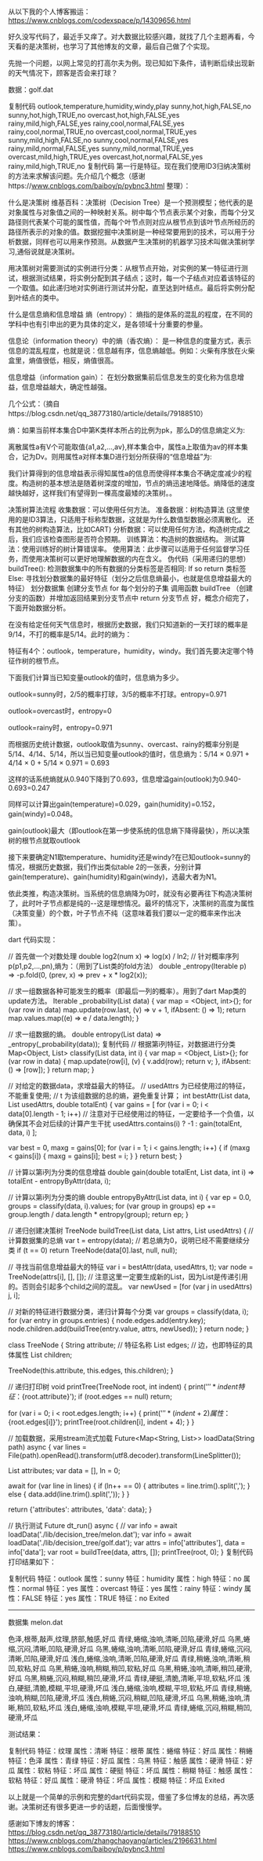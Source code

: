 从以下我的个人博客搬运：
https://www.cnblogs.com/codexspace/p/14309656.html


好久没写代码了，最近手又痒了。对大数据比较感兴趣，就找了几个主题再看，今天看的是决策树，也学习了其他博友的文章，最后自己做了个实现。

先抛一个问题，以网上常见的打高尔夫为例。现已知如下条件，请判断后续出现新的天气情况下，顾客是否会来打球？

数据：golf.dat

复制代码
outlook,temperature,humidity,windy,play
sunny,hot,high,FALSE,no
sunny,hot,high,TRUE,no
overcast,hot,high,FALSE,yes
rainy,mild,high,FALSE,yes
rainy,cool,normal,FALSE,yes
rainy,cool,normal,TRUE,no
overcast,cool,normal,TRUE,yes
sunny,mild,high,FALSE,no
sunny,cool,normal,FALSE,yes
rainy,mild,normal,FALSE,yes
sunny,mild,normal,TRUE,yes
overcast,mild,high,TRUE,yes
overcast,hot,normal,FALSE,yes
rainy,mild,high,TRUE,no
复制代码
第一行是特征。现在我们使用ID3归纳决策树的方法来求解该问题。先介绍几个概念（感谢https://www.cnblogs.com/baiboy/p/pybnc3.html 整理）：

什么是决策树
维基百科：决策树（Decision Tree）是一个预测模型；他代表的是对象属性与对象值之间的一种映射关系。树中每个节点表示某个对象，而每个分叉路径则代表某个可能的属性值，而每个叶节点则对应从根节点到该叶节点所经历的路径所表示的对象的值。数据挖掘中决策树是一种经常要用到的技术，可以用于分析数据，同样也可以用来作预测。从数据产生决策树的机器学习技术叫做决策树学习,通俗说就是决策树。

用决策树对需要测试的实例进行分类：从根节点开始，对实例的某一特征进行测试，根据测试结果，将实例分配到其子结点；这时，每一个子结点对应着该特征的一个取值。如此递归地对实例进行测试并分配，直至达到叶结点。最后将实例分配到叶结点的类中。

什么是信息熵和信息增益
熵（entropy）： 熵指的是体系的混乱的程度，在不同的学科中也有引申出的更为具体的定义，是各领域十分重要的参量。

信息论（information theory）中的熵（香农熵）： 是一种信息的度量方式，表示信息的混乱程度，也就是说：信息越有序，信息熵越低。例如：火柴有序放在火柴盒里，熵值很低，相反，熵值很高。

信息增益（information gain）： 在划分数据集前后信息发生的变化称为信息增益，信息增益越大，确定性越强。

几个公式：（摘自https://blog.csdn.net/qq_38773180/article/details/79188510）

熵：如果当前样本集合D中第K类样本所占的比例为pk，那么D的信息熵定义为:

离散属性a有V个可能取值{a1,a2,...,av},样本集合中，属性a上取值为av的样本集合，记为Dv。则用属性a对样本集D进行划分所获得的“信息增益”为:

我们计算得到的信息增益表示得知属性a的信息而使得样本集合不确定度减少的程度。构造树的基本想法是随着树深度的增加，节点的熵迅速地降低。熵降低的速度越快越好，这样我们有望得到一棵高度最矮的决策树。。

决策树算法流程
收集数据：可以使用任何方法。
准备数据：树构造算法 (这里使用的是ID3算法，只适用于标称型数据，这就是为什么数值型数据必须离散化。 还有其他的树构造算法，比如CART)
分析数据：可以使用任何方法，构造树完成之后，我们应该检查图形是否符合预期。
训练算法：构造树的数据结构。
测试算法：使用训练好的树计算错误率。
使用算法：此步骤可以适用于任何监督学习任务，而使用决策树可以更好地理解数据的内在含义。
伪代码（采用递归的思想）
buildTree():
    检测数据集中的所有数据的分类标签是否相同:
        If so return 类标签
        Else:
            寻找划分数据集的最好特征（划分之后信息熵最小，也就是信息增益最大的特征）
            划分数据集
            创建分支节点
                for 每个划分的子集
                    调用函数 buildTree （创建分支的函数）并增加返回结果到分支节点中
            return 分支节点
好，概念介绍完了，下面开始数据分析。

在没有给定任何天气信息时，根据历史数据，我们只知道新的一天打球的概率是9/14，不打的概率是5/14。此时的熵为：

 特征有4个：outlook，temperature，humidity，windy。我们首先要决定哪个特征作树的根节点。

下面我们计算当已知变量outlook的值时，信息熵为多少。

outlook=sunny时，2/5的概率打球，3/5的概率不打球。entropy=0.971

outlook=overcast时，entropy=0

outlook=rainy时，entropy=0.971

而根据历史统计数据，outlook取值为sunny、overcast、rainy的概率分别是5/14、4/14、5/14，所以当已知变量outlook的值时，信息熵为：5/14 × 0.971 + 4/14 × 0 + 5/14 × 0.971 = 0.693

这样的话系统熵就从0.940下降到了0.693，信息增溢gain(outlook)为0.940-0.693=0.247

同样可以计算出gain(temperature)=0.029，gain(humidity)=0.152，gain(windy)=0.048。

gain(outlook)最大（即outlook在第一步使系统的信息熵下降得最快），所以决策树的根节点就取outlook

接下来要确定N1取temperature、humidity还是windy?在已知outlook=sunny的情况，根据历史数据，我们作出类似table 2的一张表，分别计算gain(temperature)、gain(humidity)和gain(windy)，选最大者为N1。

依此类推，构造决策树。当系统的信息熵降为0时，就没有必要再往下构造决策树了，此时叶子节点都是纯的--这是理想情况。最坏的情况下，决策树的高度为属性（决策变量）的个数，叶子节点不纯（这意味着我们要以一定的概率来作出决策）。

 dart 代码实现：

// 首先做一个对数处理
double log2(num x) => log(x) / ln2;
// 针对概率序列p(p1,p2,...,pn),熵为：（用到了List类的fold方法）
double _entropy(Iterable<double> p) =>
    -p.fold(0, (prev, x) => prev + x * log2(x));

// 求一组数据各种可能发生的概率（即最后一列的概率）。用到了dart Map类的update方法。
Iterable<double> _probability(List data) {
  var map = <Object, int>{};
  for (var row in data) map.update(row.last, (v) => v + 1, ifAbsent: () => 1);
  return map.values.map((e) => e / data.length);
}

// 求一组数据的熵。
double entropy(List data) => _entropy(_probability(data));
复制代码
// 根据第i列特征，对数据进行分类
Map<Object, List> classify(List data, int i) {
  var map = <Object, List>{};
  for (var row in data) {
    map.update(row[i], (v) {
      v.add(row);
      return v;
    }, ifAbsent: () => [row]);
  }
  return map;
}

// 对给定的数据data，求增益最大的特征。
// usedAttrs 为已经使用过的特征，不能重复使用;
// t 为该组数据的总的熵，避免重复计算；
int bestAttr(List data, List<int> usedAttrs, double totalEnt) {
  var gains = [
    for (var i = 0; i < data[0].length - 1; i++)
      // 注意对于已经使用过的特征，一定要给予一个负值，以确保其不会对后续的计算产生干扰
      usedAttrs.contains(i) ? -1 : gain(totalEnt, data, i)
  ];

  var best = 0, maxg = gains[0];
  for (var i = 1; i < gains.length; i++) {
    if (maxg < gains[i]) {
      maxg = gains[i];
      best = i;
    }
  }
  return best;
}

// 计算以第i列为分类的信息增益
double gain(double totalEnt, List data, int i) =>
    totalEnt - entropyByAttr(data, i);

// 计算以第i列为分类的熵
double entropyByAttr(List data, int i) {
  var ep = 0.0, groups = classify(data, i).values;
  for (var group in groups) ep += group.length / data.length * entropy(group);
  return ep;
}

// 递归创建决策树
TreeNode buildTree(List data, List<String> attrs, List<int> usedAttrs) {
  // 计算数据集的总熵
  var t = entropy(data);
  // 若总熵为0，说明已经不需要继续分类
  if (t == 0) return TreeNode(data[0].last, null, null);

  // 寻找当前信息增益最大的特征
  var i = bestAttr(data, usedAttrs, t);
  var node = TreeNode(attrs[i], [], []);
  // 注意这里一定要生成新的List，因为List是传递引用的。否则会引起多个child之间的混乱。
  var newUsed = [for (var j in usedAttrs) j, i];

  // 对新的特征进行数据分类，递归计算每个分类
  var groups = classify(data, i);
  for (var entry in groups.entries) {
    node.edges.add(entry.key);
    node.children.add(buildTree(entry.value, attrs, newUsed));
  }
  return node;
}

class TreeNode {
  String attribute; // 特征名称
  List<Object> edges; // 边，也即特征的具体属性
  List<TreeNode> children;

  TreeNode(this.attribute, this.edges, this.children);
}

// 递归打印树
void printTree(TreeNode root, int indent) {
  print('${' ' * indent}特征：${root.attribute}');
  if (root.edges == null) return;

  for (var i = 0; i < root.edges.length; i++) {
    print('${' ' * (indent + 2)}属性：${root.edges[i]}');
    printTree(root.children[i], indent + 4);
  }
}

// 加载数据，采用stream流式加载
Future<Map<String, List>> loadData(String path) async {
  var lines =
      File(path).openRead().transform(utf8.decoder).transform(LineSplitter());

  List<String> attributes;
  var data = <List>[], ln = 0;

  await for (var line in lines) {
    if (ln++ == 0) {
      attributes = line.trim().split(',');
    } else {
      data.add(line.trim().split(','));
    }
  }

  return {'attributes': attributes, 'data': data};
}

// 执行测试
Future<void> dt_run() async {
  // var info = await loadData('./lib/decision_tree/melon.dat');
  var info = await loadData('./lib/decision_tree/golf.dat');
  var attrs = info['attributes'], data = info['data'];
  var root = buildTree(data, attrs, []);
  printTree(root, 0);
}
复制代码
 打印结果如下：

复制代码
特征：outlook
  属性：sunny
    特征：humidity
      属性：high
        特征：no
      属性：normal
        特征：yes
  属性：overcast
    特征：yes
  属性：rainy
    特征：windy
      属性：FALSE
        特征：yes
      属性：TRUE
        特征：no
Exited

------------------------------

数据集 melon.dat 

色泽,根蒂,敲声,纹理,脐部,触感,好瓜
青绿,蜷缩,浊响,清晰,凹陷,硬滑,好瓜
乌黑,蜷缩,沉闷,清晰,凹陷,硬滑,好瓜
乌黑,蜷缩,浊响,清晰,凹陷,硬滑,好瓜
青绿,蜷缩,沉闷,清晰,凹陷,硬滑,好瓜
浅白,蜷缩,浊响,清晰,凹陷,硬滑,好瓜
青绿,稍蜷,浊响,清晰,稍凹,软粘,好瓜
乌黑,稍蜷,浊响,稍糊,稍凹,软粘,好瓜
乌黑,稍蜷,浊响,清晰,稍凹,硬滑,好瓜
乌黑,稍蜷,沉闷,稍糊,稍凹,硬滑,坏瓜
青绿,硬挺,清脆,清晰,平坦,软粘,坏瓜
浅白,硬挺,清脆,模糊,平坦,硬滑,坏瓜
浅白,蜷缩,浊响,模糊,平坦,软粘,坏瓜
青绿,稍蜷,浊响,稍糊,凹陷,硬滑,坏瓜
浅白,稍蜷,沉闷,稍糊,凹陷,硬滑,坏瓜
乌黑,稍蜷,浊响,清晰,稍凹,软粘,坏瓜
浅白,蜷缩,浊响,模糊,平坦,硬滑,坏瓜
青绿,蜷缩,沉闷,稍糊,稍凹,硬滑,坏瓜

测试结果：

复制代码
特征：纹理
  属性：清晰
    特征：根蒂
      属性：蜷缩
        特征：好瓜
      属性：稍蜷
        特征：色泽
          属性：青绿
            特征：好瓜
          属性：乌黑
            特征：触感
              属性：硬滑
                特征：好瓜
              属性：软粘
                特征：坏瓜
      属性：硬挺
        特征：坏瓜
  属性：稍糊
    特征：触感
      属性：软粘
        特征：好瓜
      属性：硬滑
        特征：坏瓜
  属性：模糊
    特征：坏瓜
Exited

以上就是一个简单的示例和完整的dart代码实现，借鉴了多位博友的总结，再次感谢。决策树还有很多更进一步的话题，后面慢慢学。 

感谢如下博友的博客：
https://blog.csdn.net/qq_38773180/article/details/79188510
https://www.cnblogs.com/zhangchaoyang/articles/2196631.html
https://www.cnblogs.com/baiboy/p/pybnc3.html